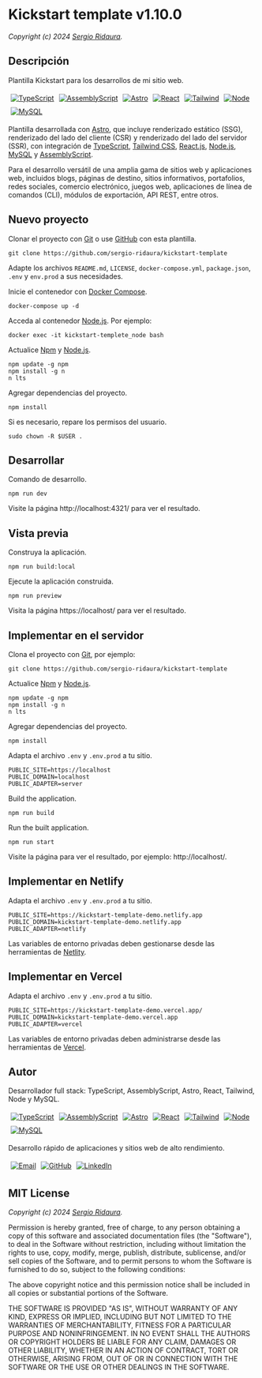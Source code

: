 # Kickstart template v1.10.0

_Copyright (c) 2024 [Sergio Ridaura](https://github.com/sergio-ridaura)._

## Descripción

Plantilla Kickstart para los desarrollos de mi sitio web.

<p style="display:flex; flex-direction:row; align-items: flex-start; flex-wrap: wrap;">
  <a href="https://www.typescriptlang.org/">
    <img style="margin:5px;" src="https://img.shields.io/badge/TypeScript-0078D4?style=for-the-badge&logo=typescript&logoColor=white" alt="TypeScript">
  </a>
  <a href="https://www.assemblyscript.org/">
    <img style="margin:5px;" src="https://img.shields.io/badge/assemblyscript-0078D4.svg?style=for-the-badge&logo=assemblyscript&logoColor=white" alt="AssemblyScript">
  </a>
  <a href="https://astro.build/">
    <img style="margin:5px;" src="https://img.shields.io/badge/astro-%232C2052.svg?style=for-the-badge&logo=astro&logoColor=white" alt="Astro">
  </a>
  <a href="https://es.react.dev/">
    <img style="margin:5px;" src="https://img.shields.io/badge/react-333333.svg?style=for-the-badge&logo=react&logoColor=white" alt="React">
  </a>
  <a href="https://tailwindcss.com/">
    <img style="margin:5px;" src="https://img.shields.io/badge/tailwind-%2338B2AC.svg?style=for-the-badge&logo=tailwind-css&logoColor=white" alt="Tailwind">
  </a>
  <a href="https://nodejs.org/">
    <img style="margin:5px;" src="https://img.shields.io/badge/node-6DA55F?style=for-the-badge&logo=node.js&logoColor=white" alt="Node">
  </a>
  <a href="https://www.mysql.com/">
    <img style="margin:5px;" src="https://img.shields.io/badge/mysql-4479A1.svg?style=for-the-badge&logo=mysql&logoColor=white" alt="MySQL">
  </a>
</p>

Plantilla desarrollada con [Astro](https://astro.build/), que incluye renderizado estático (SSG), renderizado del lado del cliente (CSR) y renderizado del lado del servidor (SSR), con integración de [TypeScript](https://www.typescriptlang.org/), [Tailwind CSS](https://tailwindcss.com/), [React.js](https://es.react.dev/), [Node.js](https://nodejs.org/), [MySQL](https://www.mysql.com/) y [AssemblyScript](https://www.assemblyscript.org/).

Para el desarrollo versátil de una amplia gama de sitios web y aplicaciones web, incluidos blogs, páginas de destino, sitios informativos, portafolios, redes sociales, comercio electrónico, juegos web, aplicaciones de línea de comandos (CLI), módulos de exportación, API REST, entre otros.

## Nuevo proyecto

Clonar el proyecto con [Git](https://git-scm.com/) o use [GitHub](https://github.com/) con esta plantilla.

```console
git clone https://github.com/sergio-ridaura/kickstart-template
```

Adapte los archivos `README.md`, `LICENSE`, `docker-compose.yml`, `package.json`, `.env` y `env.prod` a sus necesidades.

Inicie el contenedor con [Docker Compose](https://docs.docker.com/compose/).

```console
docker-compose up -d
```

Acceda al contenedor [Node.js](https://nodejs.org/). Por ejemplo:

```console
docker exec -it kickstart-templete_node bash
```

Actualice [Npm](https://www.npmjs.com/) y [Node.js](https://nodejs.org/).

```console
npm update -g npm
npm install -g n
n lts
```

Agregar dependencias del proyecto.

```console
npm install
```

Si es necesario, repare los permisos del usuario.

```console
sudo chown -R $USER .
```

## Desarrollar

Comando de desarrollo.

```console
npm run dev
```

Visite la página http://localhost:4321/ para ver el resultado.

## Vista previa

Construya la aplicación.

```console
npm run build:local
```

Ejecute la aplicación construida.

```console
npm run preview
```

Visita la página https://localhost/ para ver el resultado.

## Implementar en el servidor

Clona el proyecto con [Git](https://git-scm.com/), por ejemplo:

```console
git clone https://github.com/sergio-ridaura/kickstart-template
```

Actualice [Npm](https://www.npmjs.com/) y [Node.js](https://nodejs.org/).

```console
npm update -g npm
npm install -g n
n lts
```

Agregar dependencias del proyecto.

```console
npm install
```

Adapta el archivo `.env` y `.env.prod` a tu sitio.

```console
PUBLIC_SITE=https://localhost
PUBLIC_DOMAIN=localhost
PUBLIC_ADAPTER=server
```

Build the application.

```console
npm run build
```

Run the built application.

```console
npm run start
```

Visite la página para ver el resultado, por ejemplo: http://localhost/.

## Implementar en Netlify

Adapta el archivo `.env` y `.env.prod` a tu sitio.

```console
PUBLIC_SITE=https://kickstart-template-demo.netlify.app
PUBLIC_DOMAIN=kickstart-template-demo.netlify.app
PUBLIC_ADAPTER=netlify
```

Las variables de entorno privadas deben gestionarse desde las herramientas de [Netlity](https://www.netlify.com/).

## Implementar en Vercel

Adapta el archivo `.env` y `.env.prod` a tu sitio.

```console
PUBLIC_SITE=https://kickstart-template-demo.vercel.app/
PUBLIC_DOMAIN=kickstart-template-demo.vercel.app
PUBLIC_ADAPTER=vercel
```

Las variables de entorno privadas deben administrarse desde las herramientas de [Vercel](https://vercel.com/).

## Autor

Desarrollador full stack: TypeScript, AssemblyScript, Astro, React, Tailwind, Node y MySQL.

<p style="display:flex; flex-direction:row; align-items: flex-start; flex-wrap: wrap;">
  <a href="https://www.typescriptlang.org/">
    <img style="margin:5px;" src="https://img.shields.io/badge/TypeScript-0078D4?style=for-the-badge&logo=typescript&logoColor=white" alt="TypeScript">
  </a>
  <a href="https://www.assemblyscript.org/">
    <img style="margin:5px;" src="https://img.shields.io/badge/assemblyscript-0078D4.svg?style=for-the-badge&logo=assemblyscript&logoColor=white" alt="AssemblyScript">
  </a>
  <a href="https://astro.build/">
    <img style="margin:5px;" src="https://img.shields.io/badge/astro-%232C2052.svg?style=for-the-badge&logo=astro&logoColor=white" alt="Astro">
  </a>
  <a href="https://es.react.dev/">
    <img style="margin:5px;" src="https://img.shields.io/badge/react-333333.svg?style=for-the-badge&logo=react&logoColor=white" alt="React">
  </a>
  <a href="https://tailwindcss.com/">
    <img style="margin:5px;" src="https://img.shields.io/badge/tailwind-%2338B2AC.svg?style=for-the-badge&logo=tailwind-css&logoColor=white" alt="Tailwind">
  </a>
  <a href="https://nodejs.org/">
    <img style="margin:5px;" src="https://img.shields.io/badge/node-6DA55F?style=for-the-badge&logo=node.js&logoColor=white" alt="Node">
  </a>
  <a href="https://www.mysql.com/">
    <img style="margin:5px;" src="https://img.shields.io/badge/mysql-4479A1.svg?style=for-the-badge&logo=mysql&logoColor=white" alt="MySQL">
  </a>
</p>

Desarrollo rápido de aplicaciones y sitios web de alto rendimiento.

<p style="display:flex; flex-direction:row; align-items: flex-start; flex-wrap: wrap;">
  <a href="mailto:sergio.ridaura@outlook.com">
    <img style="margin:5px;" src="https://img.shields.io/badge/Email-0078D4?style=for-the-badge&logo=microsoft-outlook&logoColor=white" alt="Email">
  </a>
  <a href="https://github.com/sergio-ridaura">
    <img style="margin:5px;" src="https://img.shields.io/static/v1?style=for-the-badge&message=GitHub&color=181717&logo=GitHub&logoColor=FFFFFF&label=" alt="GitHub">
  </a>
  <a href="https://www.linkedin.com/in/sergio-ridaura/">
    <img style="margin:5px;" src="https://img.shields.io/badge/LinkedIn-0077B5?style=for-the-badge&logo=linkedin&logoColor=white" alt="LinkedIn">
  </a>
</p>

## MIT License

_Copyright (c) 2024 [Sergio Ridaura](https://github.com/sergio-ridaura)._

Permission is hereby granted, free of charge, to any person obtaining a copy of this software and associated documentation files (the "Software"), to deal in the Software without restriction, including without limitation the rights to use, copy, modify, merge, publish, distribute, sublicense, and/or sell copies of the Software, and to permit persons to whom the Software is furnished to do so, subject to the following conditions:

The above copyright notice and this permission notice shall be included in all copies or substantial portions of the Software.

THE SOFTWARE IS PROVIDED "AS IS", WITHOUT WARRANTY OF ANY KIND, EXPRESS OR IMPLIED, INCLUDING BUT NOT LIMITED TO THE WARRANTIES OF MERCHANTABILITY, FITNESS FOR A PARTICULAR PURPOSE AND NONINFRINGEMENT. IN NO EVENT SHALL THE AUTHORS OR COPYRIGHT HOLDERS BE LIABLE FOR ANY CLAIM, DAMAGES OR OTHER LIABILITY, WHETHER IN AN ACTION OF CONTRACT, TORT OR OTHERWISE, ARISING FROM, OUT OF OR IN CONNECTION WITH THE SOFTWARE OR THE USE OR OTHER DEALINGS IN THE SOFTWARE.
